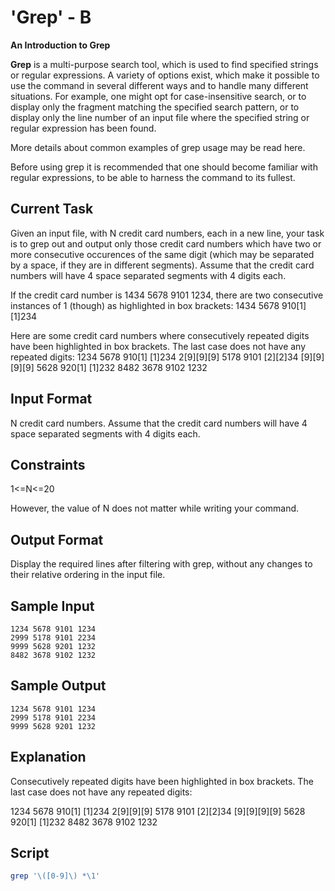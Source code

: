 # 'Grep' - B
**An Introduction to Grep**

**Grep** is a multi-purpose search tool, which is used to find specified strings or regular expressions. A variety of options exist, which make it possible to use the command in several different ways and to handle many different situations. For example, one might opt for case-insensitive search, or to display only the fragment matching the specified search pattern, or to display only the line number of an input file where the specified string or regular expression has been found.

More details about common examples of grep usage may be read here.

Before using grep it is recommended that one should become familiar with regular expressions, to be able to harness the command to its fullest.

## Current Task

Given an input file, with N credit card numbers, each in a new line, your task is to grep out and output only those credit card numbers which have two or more consecutive occurences of the same digit (which may be separated by a space, if they are in different segments). Assume that the credit card numbers will have 4 space separated segments with 4 digits each.

If the credit card number is 1434 5678 9101 1234, there are two consecutive instances of 1 (though) as highlighted in box brackets: 1434 5678 910[1] [1]234

Here are some credit card numbers where consecutively repeated digits have been highlighted in box brackets. The last case does not have any repeated digits: 1234 5678 910[1] [1]234
2[9][9][9] 5178 9101 [2][2]34
[9][9][9][9] 5628 920[1] [1]232
8482 3678 9102 1232

## Input Format

N credit card numbers. Assume that the credit card numbers will have 4 space separated segments with 4 digits each.

## Constraints
1<=N<=20

However, the value of N does not matter while writing your command.

## Output Format

Display the required lines after filtering with grep, without any changes to their relative ordering in the input file.

## Sample Input

    1234 5678 9101 1234  
    2999 5178 9101 2234  
    9999 5628 9201 1232  
    8482 3678 9102 1232
## Sample Output

    1234 5678 9101 1234  
    2999 5178 9101 2234  
    9999 5628 9201 1232
## Explanation

Consecutively repeated digits have been highlighted in box brackets. The last case does not have any repeated digits: 

1234 5678 910[1] [1]234
2[9][9][9] 5178 9101 [2][2]34
[9][9][9][9] 5628 920[1] [1]232
8482 3678 9102 1232

## Script

```bash
grep '\([0-9]\) *\1'
```